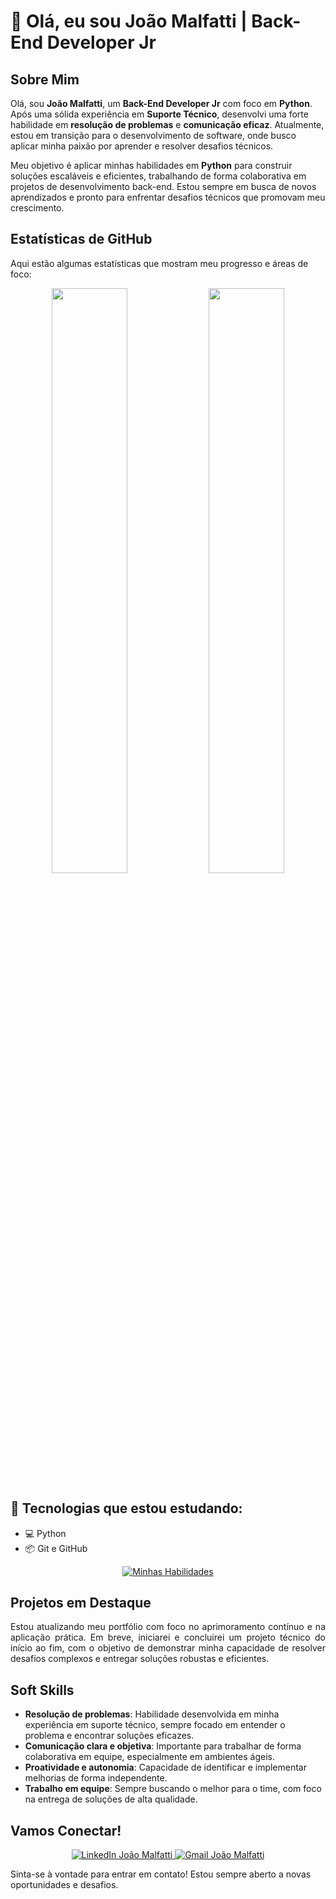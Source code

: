 

# 📌 Olá, eu sou João Malfatti | Back-End Developer Jr

## Sobre Mim

Olá, sou **João Malfatti**, um **Back-End Developer Jr** com foco em **Python**. Após uma sólida experiência em **Suporte Técnico**, desenvolvi uma forte habilidade em **resolução de problemas** e **comunicação eficaz**. Atualmente, estou em transição para o desenvolvimento de software, onde busco aplicar minha paixão por aprender e resolver desafios técnicos.

Meu objetivo é aplicar minhas habilidades em  **Python** para construir soluções escaláveis e eficientes, trabalhando de forma colaborativa em projetos de desenvolvimento back-end. Estou sempre em busca de novos aprendizados e pronto para enfrentar desafios técnicos que promovam meu crescimento.

## Estatísticas de GitHub

Aqui estão algumas estatísticas que mostram meu progresso e áreas de foco:

<p align="center">
  <img src="https://github-readme-stats.vercel.app/api/top-langs/?username=joaomalfatti&show_icons=true&theme=tokyonight" width="49%" />
  <img src="https://github-readme-stats.vercel.app/api?username=joaomalfatti&show_icons=true&theme=radical&hide_progress=true" width="49%">
</p>

## 🧰 Tecnologias que estou estudando:
- 💻 Python
- 📦 Git e GitHub


<p align="center">
  <a href="https://skillicons.dev">
    <img src="https://skillicons.dev/icons?i=python,github" alt="Minhas Habilidades"/>
  </a>
</p>




## Projetos em Destaque

<div style="text-align: justify;">
  Estou atualizando meu portfólio com foco no aprimoramento contínuo e na aplicação prática. Em breve, iniciarei e concluirei um projeto técnico do início ao fim, com o objetivo de demonstrar minha capacidade de resolver desafios complexos e entregar soluções robustas e eficientes.
</div>

## Soft Skills

- **Resolução de problemas**: Habilidade desenvolvida em minha experiência em suporte técnico, sempre focado em entender o problema e encontrar soluções eficazes.
- **Comunicação clara e objetiva**: Importante para trabalhar de forma colaborativa em equipe, especialmente em ambientes ágeis.
- **Proatividade e autonomia**: Capacidade de identificar e implementar melhorias de forma independente.
- **Trabalho em equipe**: Sempre buscando o melhor para o time, com foco na entrega de soluções de alta qualidade.

## Vamos Conectar!

<p align="center">
  <a href="https://www.linkedin.com/in/joaomalfatti" target="_blank">
    <img src="https://skillicons.dev/icons?i=linkedin" alt="LinkedIn João Malfatti"/>
  </a>
  <a href="mailto:joao.malfatti1210@gmail.com" target="_blank">
    <img src="https://skillicons.dev/icons?i=gmail&theme=light" alt="Gmail João Malfatti"/>
  </a>
</p>

Sinta-se à vontade para entrar em contato! Estou sempre aberto a novas oportunidades e desafios.
